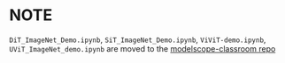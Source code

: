 # NOTE

`DiT_ImageNet_Demo.ipynb`, `SiT_ImageNet_Demo.ipynb`, `ViViT-demo.ipynb`, `UViT_ImageNet_demo.ipynb` are moved to the [modelscope-classroom repo](https://github.com/modelscope/modelscope-classroom)